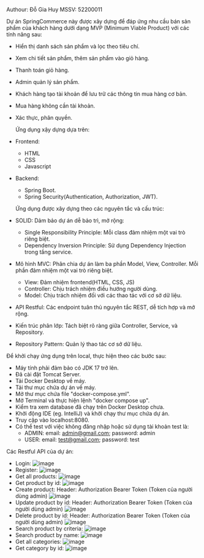 Authour: Đỗ Gia Huy MSSV: 52200011

  Dự án SpringCommerce này được xây dựng để đáp ứng nhu cầu bán sản phẩm của khách hàng dưới dạng MVP (Minimum
Viable Product) với các tính năng sau:

- Hiển thị danh sách sản phẩm và lọc theo tiêu chí.
- Xem chi tiết sản phẩm, thêm sản phẩm vào giỏ hàng.
- Thanh toán giỏ hàng.
- Admin quản lý sản phẩm.
- Khách hàng tạo tài khoản để lưu trữ các thông tin mua hàng cơ bản.
- Mua hàng không cần tài khoản.
- Xác thực, phân quyền.

  Ứng dụng xậy dựng dựa trên:
- Frontend:
  + HTML
  + CSS
  + Javascript
- Backend:
  + Spring Boot.
  + Spring Security(Authentication, Authorization, JWT).

  Ứng dụng được xây dựng theo các nguyên tắc và cấu trúc:
- SOLID: Dảm bảo dự án dễ bảo trì, mở rộng:
    + Single Responsibility Principle: Mỗi class đảm nhiệm một vai trò riêng biệt.
    + Dependency Inversion Principle: Sử dụng Dependency Injection trong tầng service.
- Mô hình MVC: Phân chia dự án làm ba phần Model, View, Controller. Mỗi phần đảm nhiệm một vai trò riêng biệt.
    + View: Đảm nhiệm frontend(HTML, CSS, JS)
    + Controller: Chịu trách nhiệm điều hướng người dùng.
    + Model: Chịu trách nhiệm đối với các thao tác với cơ sở dữ liệu.
- API Restful: Các endpoint tuân thủ nguyên tắc REST, dễ tích hợp và mở rộng.
- Kiến trúc phân lớp: Tách biệt rõ ràng giữa Controller, Service, và Repository.
- Repository Pattern: Quản lý thao tác cơ sở dữ liệu.

Để khởi chạy ứng dụng trên local, thực hiện theo các bước sau:
- Máy tính phải đảm bảo có JDK 17 trở lên.
- Đã cài đặt Tomcat Server.
- Tải Docker Desktop về máy.
- Tải thư mục chứa dự án về máy.
- Mở thư mục chứa file "docker-compose.yml".
- Mở Terminal và thực hiện lệnh "docker compose up".
- Kiểm tra xem database đã chạy trên Docker Desktop chưa.
- Khởi động IDE (eg. IntelliJ) và khởi chạy thư mục chứa dự án.
- Truy cập vào localhost:8080.
- Có thể test với việc không đăng nhập hoặc sử dụng tài khoản test là:
  + ADMIN: email: admin@gmail.com; password: admin
  + USER: email: test@gmail.com; password: test

Các Restful API của dự án:
- Login:
![image](https://github.com/user-attachments/assets/f1d205ec-505a-4766-8339-05d0a4dfdbbb)
- Register:
![image](https://github.com/user-attachments/assets/82f48760-e910-4b77-be64-0ae3c07b35a6)
- Get all products:
![image](https://github.com/user-attachments/assets/77fc4f35-203b-42e3-9947-bac9349e47f8)
- Get product by id:
![image](https://github.com/user-attachments/assets/54524ed8-30b5-47b2-8122-63bd8082cd76)
- Create product:
Header: Authorization Bearer Token (Token của người dùng admin)
![image](https://github.com/user-attachments/assets/3bf5339f-a173-413b-9b72-315d3814f763)
- Update product by id:
Header: Authorization Bearer Token (Token của người dùng admin)
![image](https://github.com/user-attachments/assets/aada1169-8670-41f8-96c2-650745fe7d31)
- Delete product by id:
Header: Authorization Bearer Token (Token của người dùng admin)
![image](https://github.com/user-attachments/assets/61194010-5ff1-4c26-a44c-dbf7e8456e68)
- Search product by criteria:
![image](https://github.com/user-attachments/assets/5e2f57c6-3d56-40fa-a198-f9acff613a4b)
- Search product by name:
![image](https://github.com/user-attachments/assets/ab93cf36-3b2c-4085-83fe-90238c08766d)
- Get all categories:
![image](https://github.com/user-attachments/assets/1f5f17f2-9e41-4ca5-a886-332568611f12)
- Get category by id:
![image](https://github.com/user-attachments/assets/e07148b3-f750-457d-b302-32e6fd9fdf8b)








